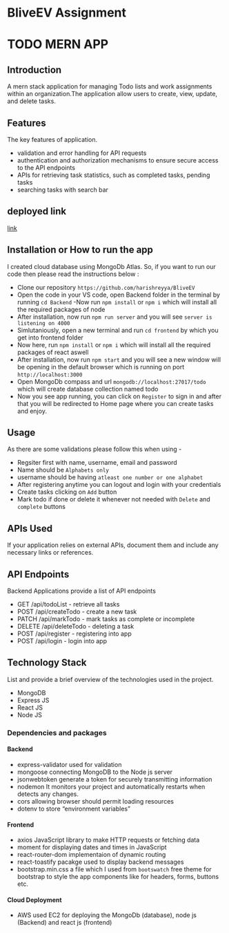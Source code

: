 # BliveEV Assignment
# TODO MERN APP

## Introduction
A mern stack application for managing Todo lists and work assignments within an organization.The application allow users to create, view, update, and delete tasks.

## Features
The key features of application.

- validation and error handling for API requests
- authentication and authorization mechanisms to ensure secure access to the API endpoints
- APIs for retrieving task statistics, such as completed tasks, pending tasks
- searching tasks with search bar

## deployed link
[link](http://65.0.169.168:3000/)

## Installation or How to run the app
I created cloud database using MongoDb Atlas. So, if you want to run our code then please read the instructions below :
- Clone our repository `https://github.com/harishreyya/BliveEV`
- Open the code in your VS code, open Backend folder in the terminal by running `cd Backend`
-Now run `npm install` or `npm i` which will install all the required packages of node
- After installation, now run `npm run server` and  you will see `server is listening on 4000` 
- Simlutaniously, open a new terminal and run `cd frontend` by which you get into frontend folder
- Now here, run `npm install` or `npm i` which will install all the required packages of react aswell
- After installation, now run `npm start` and  you will see a new window will be opening in the default browser which is running on port `http://localhost:3000`
- Open MongoDb compass and url `mongodb://localhost:27017/todo` which will create database collection named todo
- Now you see app running, you can click on `Register` to sign in and after that you will be redirected to Home page where you can create tasks and enjoy.


## Usage
As there are some validations please follow this when using -
 - Regsiter first with name, username, email and password
 - Name should be `Alphabets only`
 - username should be having `atleast one number or one alphabet`
 - After registering anytime you can logout and login with your credentials
 - Create tasks clicking on `Add` button
 - Mark todo if done or delete it whenever not needed with `Delete` and `complete` buttons




## APIs Used
If your application relies on external APIs, document them and include any necessary links or references.

## API Endpoints
Backend Applications provide a list of API endpoints
- GET /api/todoList - retrieve all tasks
- POST /api/createTodo - create a new task
- PATCH /api/markTodo - mark tasks as complete or incomplete
- DELETE /api/deleteTodo - deleting a task
- POST /api/register - registering into app
- POST /api/login - login into app

## Technology Stack
List and provide a brief overview of the technologies used in the project.

- MongoDB
- Express JS
- React JS
- Node JS
 
 ### Dependencies and packages

#### Backend
- express-validator
  used for validation
- mongoose
  connecting MongoDB to the Node js server
- jsonwebtoken
  generate a token for securely transmitting information
- nodemon
  It monitors your project and automatically restarts when detects any changes.
- cors
  allowing browser should permit loading resources
- dotenv
  to store “environment variables”

#### Frontend
- axios
  JavaScript library to make HTTP requests or fetching data
- moment 
  for displaying dates and times in JavaScript
- react-router-dom
  implementaion of dynamic routing 
- react-toastify
  pacakge used to display backend messages
- bootstrap.min.css
  a file which I used from `bootswatch` free theme for bootstrap to style the app components like for headers, forms, buttons etc.

#### Cloud Deployment

- AWS 
used EC2 for deploying the MongoDb (database), node js (Backend) and react js (frontend)
